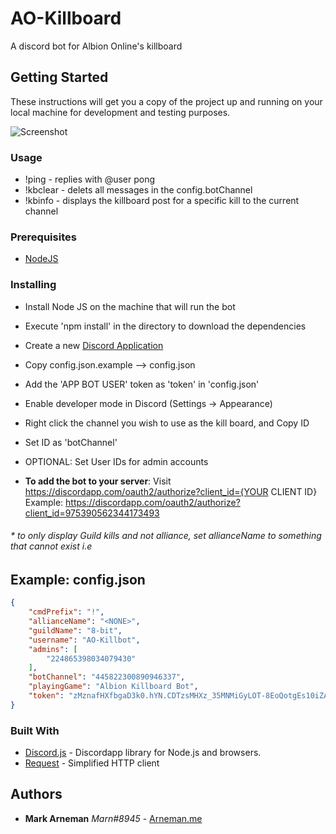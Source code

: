 # AO-Killboard

A discord bot for Albion Online's killboard

## Getting Started

These instructions will get you a copy of the project up and running on your local machine for development and testing purposes.

![Screenshot](https://i.imgur.com/gLnvJpX.png)

### Usage
* !ping - replies with @user pong
* !kbclear - delets all messages in the config.botChannel
* !kbinfo <eventId> - displays the killboard post for a specific kill to the current channel

### Prerequisites

* [NodeJS](https://nodejs.org/)

### Installing
* Install Node JS on the machine that will run the bot
* Execute 'npm install' in the directory to download the dependencies 
* Create a new [Discord Application](https://discordapp.com/developers/applications/me)
* Copy config.json.example --> config.json
* Add the 'APP BOT USER' token as 'token' in 'config.json'
* Enable developer mode in Discord (Settings -> Appearance)
* Right click the channel you wish to use as the kill board, and Copy ID
* Set ID as 'botChannel'
* OPTIONAL: Set User IDs for admin accounts

* **To add the bot to your server**: Visit https://discordapp.com/oauth2/authorize?client_id={YOUR CLIENT ID}
Example: https://discordapp.com/oauth2/authorize?client_id=975390562344173493

###### * to only display Guild kills and not alliance, set allianceName to something that cannot exist i.e <NONE>

Example: config.json
--
```json
{
	"cmdPrefix": "!",
	"allianceName": "<NONE>",
	"guildName": "8-bit",
	"username": "AO-Killbot",
	"admins": [
		"224865398034079430"
	],
	"botChannel": "445822300890946337",
	"playingGame": "Albion Killboard Bot",
	"token": "zMznafHXfbgaD3k0.hYN.CDTzsMHXz_35MNMiGyLOT-8EoQotgEs10iZAa7"
}
```

### Built With

* [Discord.js](https://github.com/hydrabolt/discord.js/) - Discordapp library for Node.js and browsers.
* [Request](https://github.com/request/request) - Simplified HTTP client

## Authors

* **Mark Arneman** *Marn#8945* - [Arneman.me](http://arneman.me)

